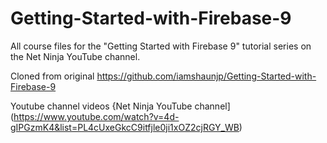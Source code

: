 # Getting-Started-with-Firebase-9
All course files for the "Getting Started with Firebase 9" tutorial series on the Net Ninja YouTube channel.

Cloned from original
https://github.com/iamshaunjp/Getting-Started-with-Firebase-9

Youtube channel videos
{Net Ninja YouTube channel](https://www.youtube.com/watch?v=4d-gIPGzmK4&list=PL4cUxeGkcC9itfjle0ji1xOZ2cjRGY_WB)

